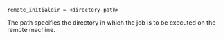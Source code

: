     remote_initialdir = <directory-path>

The path specifies the directory in which the job is to be executed on
the remote machine.
